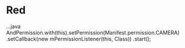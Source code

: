 # Red
...java
 AndPermission.with(this).setPermission(Manifest.permission.CAMERA)
                    .setCallback(new mPermissionListener(this, Class))
                    .start();
